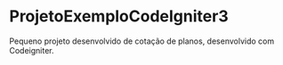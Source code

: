 # ProjetoExemploCodeIgniter3
Pequeno projeto desenvolvido de cotação de planos, desenvolvido com Codeigniter.

